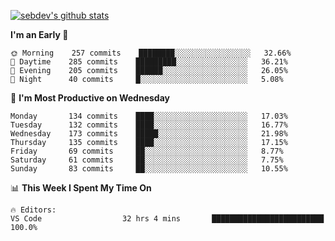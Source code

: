 [![sebdev's github stats](https://github-readme-stats.vercel.app/api?username=sebdeveloper6952&theme=vue-dark)](https://github.com/anuraghazra/github-readme-stats)
<!--START_SECTION:waka-->
**I'm an Early 🐤** 

```text
🌞 Morning    257 commits    ████████░░░░░░░░░░░░░░░░░   32.66% 
🌆 Daytime    285 commits    █████████░░░░░░░░░░░░░░░░   36.21% 
🌃 Evening    205 commits    ██████░░░░░░░░░░░░░░░░░░░   26.05% 
🌙 Night      40 commits     █░░░░░░░░░░░░░░░░░░░░░░░░   5.08%

```
📅 **I'm Most Productive on Wednesday** 

```text
Monday       134 commits    ████░░░░░░░░░░░░░░░░░░░░░   17.03% 
Tuesday      132 commits    ████░░░░░░░░░░░░░░░░░░░░░   16.77% 
Wednesday    173 commits    █████░░░░░░░░░░░░░░░░░░░░   21.98% 
Thursday     135 commits    ████░░░░░░░░░░░░░░░░░░░░░   17.15% 
Friday       69 commits     ██░░░░░░░░░░░░░░░░░░░░░░░   8.77% 
Saturday     61 commits     ██░░░░░░░░░░░░░░░░░░░░░░░   7.75% 
Sunday       83 commits     ██░░░░░░░░░░░░░░░░░░░░░░░   10.55%

```


📊 **This Week I Spent My Time On** 

```text
🔥 Editors: 
VS Code                  32 hrs 4 mins       █████████████████████████   100.0%

```


<!--END_SECTION:waka-->
